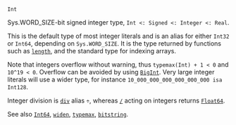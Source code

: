 ```
Int
```

Sys.WORD_SIZE-bit signed integer type, `Int <: Signed <: Integer <: Real`.

This is the default type of most integer literals and is an alias for either `Int32` or `Int64`, depending on `Sys.WORD_SIZE`. It is the type returned by functions such as [`length`](@ref), and the standard type for indexing arrays.

Note that integers overflow without warning, thus `typemax(Int) + 1 < 0` and `10^19 < 0`. Overflow can be avoided by using [`BigInt`](@ref). Very large integer literals will use a wider type, for instance `10_000_000_000_000_000_000 isa Int128`.

Integer division is [`div`](@ref) alias `÷`, whereas [`/`](@ref) acting on integers returns [`Float64`](@ref).

See also [`Int64`](@ref), [`widen`](@ref), [`typemax`](@ref), [`bitstring`](@ref).
